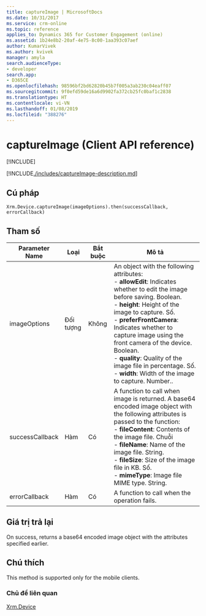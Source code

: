 ```yaml
---
title: captureImage | MicrosoftDocs
ms.date: 10/31/2017
ms.service: crm-online
ms.topic: reference
applies_to: Dynamics 365 for Customer Engagement (online)
ms.assetid: 1b24e8b2-20af-4e75-8c00-1aa393c07aef
author: KumarVivek
ms.author: kvivek
manager: amyla
search.audienceType:
- developer
search.app:
- D365CE
ms.openlocfilehash: 98596bf2bd62820b45b7f005a3ab230c04eaff07
ms.sourcegitcommit: 9f0efd59de16a6d9902fa372cb25fc0baf1c2838
ms.translationtype: HT
ms.contentlocale: vi-VN
ms.lasthandoff: 01/08/2019
ms.locfileid: "388276"
---
```

# <a name="captureimage-client-api-reference"></a>captureImage (Client API reference)

[!INCLUDE[](../../../../includes/cc_applies_to_update_9_0_0.md)]

[!INCLUDE[./includes/captureImage-description.md](./includes/captureImage-description.md)]


## <a name="syntax"></a>Cú pháp

`Xrm.Device.captureImage(imageOptions).then(successCallback, errorCallback)`

## <a name="parameters"></a>Tham số

| Parameter Name        | Loại           | Bắt buộc  |Mô tả  |
| ------------- |-------------| -----|-----|
|imageOptions |Đối tượng | Không|An object with the following attributes:<br/>- **allowEdit**: Indicates whether to edit the image before saving. Boolean.<br/>- **height**: Height of the image to capture. Số.<br/>- **preferFrontCamera**: Indicates whether to capture image using the front camera of the device. Boolean.<br/>- **quality**: Quality of the image file in percentage. Số.<br/>- **width**: Width of the image to capture. Number..|
|successCallback |Hàm | Có|A function to call when image is returned. A base64 encoded image object with the following attributes is passed to the function:<br/>- **fileContent**: Contents of the image file. Chuỗi <br/>- **fileName**: Name of the image file. String.<br/>- **fileSize**: Size of the image file in KB. Số.<br/>- **mimeType**: Image file MIME type. String.|
|errorCallback |Hàm | Có|A function to call when the operation fails. |
 

## <a name="return-value"></a>Giá trị trả lại
On success, returns a base64 encoded image object with the attributes specified earlier.

## <a name="remarks"></a>Chú thích
This method is supported only for the mobile clients.

### <a name="related-topics"></a>Chủ đề liên quan
[Xrm.Device](../xrm-device.md)

